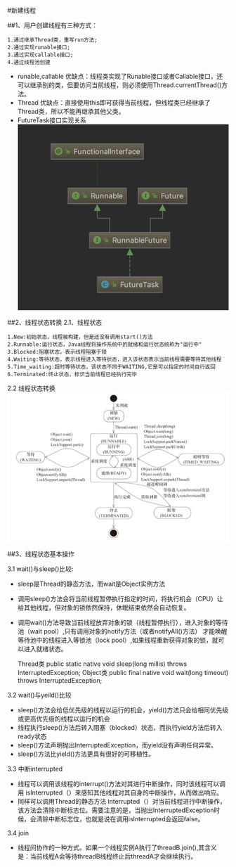 #新建线程

##1、用户创建线程有三种方式：

    1.通过继承Thread类，重写run方法;
    2.通过实现runable接口;
    3.通过实现callable接口;
    4.通过线程池创建
    
- runable,callable 优缺点：线程类实现了Runable接口或者Callable接口，还可以继承别的类，但要访问当前线程，则必须使用Thread.currentThread()方法。
- Thread 优缺点：直接使用this即可获得当前线程，但线程类已经继承了Thread类，所以不能再继承其他父类。
- FutureTask接口实现关系
![FutureTask](../thread/FutureTask.png)

##2、线程状态转换
2.1、线程状态
    
    1.New:初始状态，线程被构建，但是还没有调用start()方法
    2.Runnable:运行状态，Java线程将操作系统中的就绪和运行状态统称为"运行中"
    3.Blocked:阻塞状态，表示线程阻塞于锁
    4.Waiting:等待状态，表示线程进入等待状态，进入该状态表示当前线程需要等待其他线程
    5.Time_waiting:超时等待状态，该状态不同于WAITING,它是可以指定的时间自行返回
    6.Terminated:终止状态，标识当前线程已经执行完毕

2.2 线程状态转换
![状态状态](../thread/线程状态转换关系.png)

##3、线程状态基本操作

3.1 wait()与sleep()比较:

- sleep是Thread的静态方法，而wait是Object实例方法
- 调用sleep()方法会将当前线程暂停执行指定的时间，将执行机会（CPU）让给其他线程，但对象的锁依然保持，休眠结束依然会自动恢复。
- 调用wait()方法导致当前线程放弃对象的锁（线程暂停执行），进入对象的等待池（wait pool）,只有调用对象的notify方法（或者notifyAll()方法）
才能唤醒等待池中的线程进入等锁池（lock pool）,如果线程重新获得对象的锁，就可以进入就绪状态。
    
    
    Thread类
    public static native void sleep(long millis) throws InterruptedException;
    Object类
    public final native void wait(long timeout) throws InterruptedException;

3.2 wait()与yeild()比较
- sleep()方法会给低优先级的线程以运行的机会，yield()方法只会给相同优先级或更高优先级的线程以运行的机会
- 线程执行sleep()方法后转入阻塞（blocked）状态，而执行yield方法后转入ready状态
- sleep()方法声明抛出InterruptedException，而yield没有声明任何异常。
- sleep()方法比yield()方法更具有很好的可移植性。

3.3 中断interrupted

- 线程可以调用该线程的interrupt()方法对其进行中断操作，同时该线程可以调用 isInterrupted（）来感知其他线程对其自身的中断操作，从而做出响应。
- 同样可以调用Thread的静态方法 interrupted（）对当前线程进行中断操作，该方法会清除中断标志位。需要注意的是，当抛出InterruptedException时候，会清除中断标志位，也就是说在调用isInterrupted会返回false。

3.4 join
- 线程间协作的一种方式。如果一个线程实例A执行了threadB.join(),其含义是：当前线程A会等待threadB线程终止后threadA才会继续执行。


